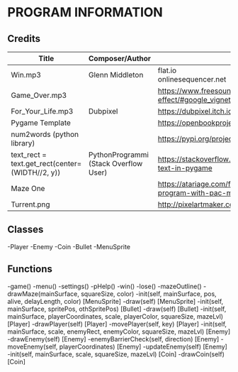 # PROGRAM INFORMATION

## Credits

| Title                                           | Composer/Author                       | Websites                                                     |
| ----------------------------------------------- | ------------------------------------- | ------------------------------------------------------------ |
| Win.mp3                                         | Glenn Middleton                       | flat.io<br />onlinesequencer.net                             |
| Game_Over.mp3                                   |                                       | https://www.freesoundslibrary.com/game-over-piano-sound-effect/#google_vignette |
| For_Your_Life.mp3                               | Dubpixel                              | https://dubpixel.itch.io/pixel-madness-music-pack            |
| Pygame Template                                 |                                       | https://openbookproject.net/thinkcs/python/english3e/pygame.html |
| num2words (python library)                      |                                       | https://pypi.org/project/num2words/                          |
| text_rect = text.get_rect(center=(WIDTH//2, y)) | PythonProgrammi (Stack Overflow User) | https://stackoverflow.com/questions/23982907/how-to-center-text-in-pygame |
| Maze One                                        |                                       | https://atariage.com/forums/topic/185667-maze-example-program-with-pac-man-style-sprite/ |
| Turrent.png                                     |                                       | http://pixelartmaker.com/gallery?after=663863                |

## Classes

-Player
-Enemy
-Coin
-Bullet
-MenuSprite

## Functions

-game() 
-menu()
-settings()
-pHelp()
-win() 
-lose()
-mazeOutline() 
-drawMaze(mainSurface, squareSize, color)
-init(self, mainSurface, pos, alive, delayLength, color) [MenuSprite]
-draw(self) [MenuSprite]
-init(self, mainSurface, spritePos, othSpritePos) [Bullet]
-draw(self) [Bullet]
-init(self, mainSurface, playerCoordinates, scale, playerColor, squareSize, mazeLvl) [Player]
-drawPlayer(self) [Player]
-movePlayer(self, key) [Player]
-init(self, mainSurface, scale, enemyRect, enemyColor, squareSize, mazeLvl) [Enemy]
-drawEnemy(self) [Enemy]
-enemyBarrierCheck(self, direction) [Enemy]
-moveEnemy(self, playerCoordinates) [Enemy]
-updateEnemy(self) [Enemy]
-init(self, mainSurface, scale, squareSize, mazeLvl) [Coin]
-drawCoin(self) [Coin]

​	